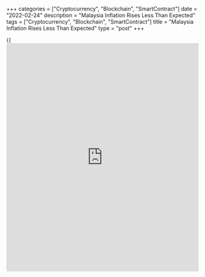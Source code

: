 +++
categories = ["Cryptocurrency", "Blockchain", "SmartContract"]
date = "2022-02-24"
description = "Malaysia Inflation Rises Less Than Expected"
tags = ["Cryptocurrency", "Blockchain", "SmartContract"]
title = "Malaysia Inflation Rises Less Than Expected"
type = "post"
+++

{{<iframe id="large-banner" src="https://www.bounty.group/#slide=18.0" width="100%" height="600" scrolling="no" style="border: 0px solid rgb(216, 221, 230); border-radius: 3px;">}}

Malaysia's consumer prices inflation rose less than expected in January,
data from the Department of Statistics showed on Thursday.

Consumer prices rose 2.3 percent yearly in January. Economists had
expected inflation to rise to 2.5 percent.

Transport cost rose the most, by 6.0 percent, annually in January.

Prices for food and non-alcoholic beverages gained 3.6 percent and those
for furnishings, household equipment and routine household maintenance
rose by 3.1 percent. Prices for housing, water, electricity, gas and
other fuels gained 3.4 percent.

The core inflation was 1.6 percent in January.

For comments and feedback [contact](https://www.playgroundfx.com/contact/): editorial@rtt[news](https://www.letsplayfx.com/blog/forex-news-website/).com

[Economic News][1]

 **What parts of the world are seeing the best (and worst) economic
performances lately? Click[here][2] to check out our [Econ Scorecard][2]
and find out! See up-to-the-moment [ranking](https://www.playgroundfx.com/blog/crypto-exchange-ranking/)s for the best and worst
performers in [GDP][3], [unemployment rate][4], [inflation][5] and much
more.**

   1. Content/EconomicNews.aspx
   2. economic-scorecard/world-rank/industrial-production/highest-performance.aspx
   3. economic-scorecard/world-rank/GDP/highest-performance.aspx
   4. economic-scorecard/world-rank/unemployment-rate/lowest-performance.aspx
   5. economic-scorecard/world-rank/CPI/highest-performance.aspx